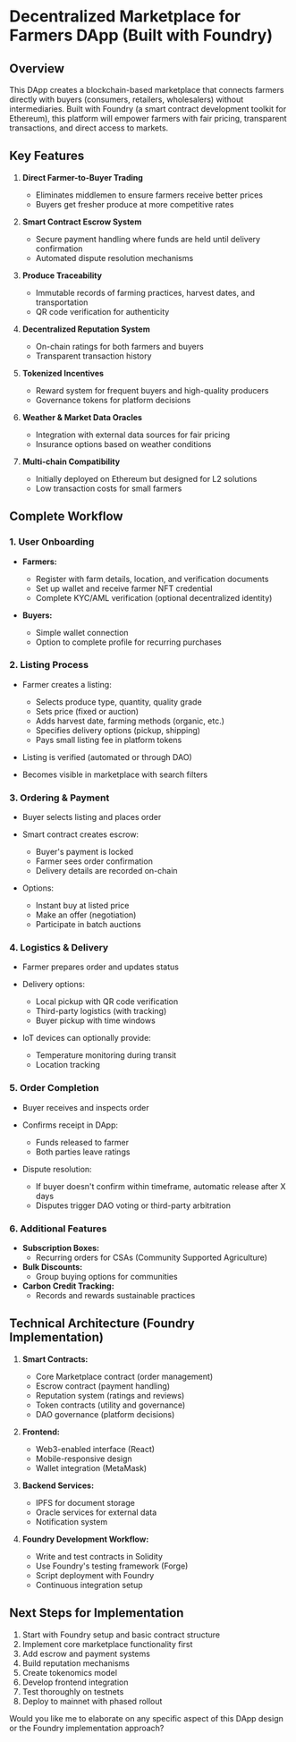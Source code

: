 # Decentralized Marketplace for Farmers DApp (Built with Foundry)

## Overview

This DApp creates a blockchain-based marketplace that connects farmers directly with buyers (consumers, retailers, wholesalers) without intermediaries. Built with Foundry (a smart contract development toolkit for Ethereum), this platform will empower farmers with fair pricing, transparent transactions, and direct access to markets.

## Key Features

1. **Direct Farmer-to-Buyer Trading**

   - Eliminates middlemen to ensure farmers receive better prices
   - Buyers get fresher produce at more competitive rates

2. **Smart Contract Escrow System**

   - Secure payment handling where funds are held until delivery confirmation
   - Automated dispute resolution mechanisms

3. **Produce Traceability**

   - Immutable records of farming practices, harvest dates, and transportation
   - QR code verification for authenticity

4. **Decentralized Reputation System**

   - On-chain ratings for both farmers and buyers
   - Transparent transaction history

5. **Tokenized Incentives**

   - Reward system for frequent buyers and high-quality producers
   - Governance tokens for platform decisions

6. **Weather & Market Data Oracles**

   - Integration with external data sources for fair pricing
   - Insurance options based on weather conditions

7. **Multi-chain Compatibility**
   - Initially deployed on Ethereum but designed for L2 solutions
   - Low transaction costs for small farmers

## Complete Workflow

### 1. User Onboarding

- **Farmers:**

  - Register with farm details, location, and verification documents
  - Set up wallet and receive farmer NFT credential
  - Complete KYC/AML verification (optional decentralized identity)

- **Buyers:**
  - Simple wallet connection
  - Option to complete profile for recurring purchases

### 2. Listing Process

- Farmer creates a listing:

  - Selects produce type, quantity, quality grade
  - Sets price (fixed or auction)
  - Adds harvest date, farming methods (organic, etc.)
  - Specifies delivery options (pickup, shipping)
  - Pays small listing fee in platform tokens

- Listing is verified (automated or through DAO)
- Becomes visible in marketplace with search filters

### 3. Ordering & Payment

- Buyer selects listing and places order
- Smart contract creates escrow:

  - Buyer's payment is locked
  - Farmer sees order confirmation
  - Delivery details are recorded on-chain

- Options:
  - Instant buy at listed price
  - Make an offer (negotiation)
  - Participate in batch auctions

### 4. Logistics & Delivery

- Farmer prepares order and updates status
- Delivery options:

  - Local pickup with QR code verification
  - Third-party logistics (with tracking)
  - Buyer pickup with time windows

- IoT devices can optionally provide:
  - Temperature monitoring during transit
  - Location tracking

### 5. Order Completion

- Buyer receives and inspects order
- Confirms receipt in DApp:

  - Funds released to farmer
  - Both parties leave ratings

- Dispute resolution:
  - If buyer doesn't confirm within timeframe, automatic release after X days
  - Disputes trigger DAO voting or third-party arbitration

### 6. Additional Features

- **Subscription Boxes:**
  - Recurring orders for CSAs (Community Supported Agriculture)
- **Bulk Discounts:**
  - Group buying options for communities
- **Carbon Credit Tracking:**
  - Records and rewards sustainable practices

## Technical Architecture (Foundry Implementation)

1. **Smart Contracts:**

   - Core Marketplace contract (order management)
   - Escrow contract (payment handling)
   - Reputation system (ratings and reviews)
   - Token contracts (utility and governance)
   - DAO governance (platform decisions)

2. **Frontend:**

   - Web3-enabled interface (React)
   - Mobile-responsive design
   - Wallet integration (MetaMask)

3. **Backend Services:**

   - IPFS for document storage
   - Oracle services for external data
   - Notification system

4. **Foundry Development Workflow:**
   - Write and test contracts in Solidity
   - Use Foundry's testing framework (Forge)
   - Script deployment with Foundry
   - Continuous integration setup

## Next Steps for Implementation

1. Start with Foundry setup and basic contract structure
2. Implement core marketplace functionality first
3. Add escrow and payment systems
4. Build reputation mechanisms
5. Create tokenomics model
6. Develop frontend integration
7. Test thoroughly on testnets
8. Deploy to mainnet with phased rollout

Would you like me to elaborate on any specific aspect of this DApp design or the Foundry implementation approach?

